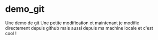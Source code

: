 # demo_git
Une demo de git
Une petite modification
et maintenant je modifie directement depuis github
mais aussi depuis ma machine locale
et c'est cool !
